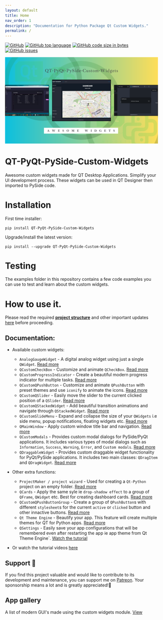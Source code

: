 ```yaml
---
layout: default
title: Home
nav_order: 1
description: "Documentation for Python Package Qt Custom Widgets."
permalink: /
---
```


[![GitHub](https://img.shields.io/github/license/KhamisiKibet/QT-PyQt-PySide-Custom-Widgets?logo=Github)](https://github.com/KhamisiKibet/QT-PyQt-PySide-Custom-Widgets/blob/master/LICENSE) [![GitHub top language](https://img.shields.io/github/languages/top/KhamisiKibet/QT-PyQt-PySide-Custom-Widgets?logo=github)](https://github.com/KhamisiKibet/QT-PyQt-PySide-Custom-Widgets) [![GitHub code size in bytes](https://img.shields.io/github/languages/code-size/KhamisiKibet/QT-PyQt-PySide-Custom-Widgets?logo=github)](https://github.com/KhamisiKibet/QT-PyQt-PySide-Custom-Widgets) [![GitHub issues](https://img.shields.io/github/issues/KhamisiKibet/QT-PyQt-PySide-Custom-Widgets?logo=github)](https://github.com/KhamisiKibet/QT-PyQt-PySide-Custom-Widgets/issues)

![Custom Widgets Art](https://github.com/KhamisiKibet/docs-QT-PyQt-PySide-Custom-Widgets/blob/main/images/custom_widgets_art.png?raw=true)

# QT-PyQt-PySide-Custom-Widgets
Awesome custom widgets made for QT Desktop Applications. Simplify your UI development process. These widgets can be used in QT Designer then imported to PySide code.

# Installation 
First time installer:
```
pip install QT-PyQt-PySide-Custom-Widgets
```

Upgrade/install the latest version:
```
pip install --upgrade QT-PyQt-PySide-Custom-Widgets
```

# Testing
The examples folder in this repository contains a few code examples you can use to test and learn about the custom widgets.

# How to use it.

Please read the required [**project structure**](https://khamisikibet.github.io/Docs-QT-PyQt-PySide-Custom-Widgets/docs/new-features#version-069) and other important updates [here](https://khamisikibet.github.io/Docs-QT-PyQt-PySide-Custom-Widgets/docs/new-features) before proceeding.

## Documentation:

- Available custom widgets:
    - `AnalogGaugeWidget` - A digital analog widget using just a single `QWidget`. [Read more](https://khamisikibet.github.io/Docs-QT-PyQt-PySide-Custom-Widgets/docs/widgets/custom-analog-gauge)
    - `QCustomCheckBox` - Customize and animate `QCheckBox`. [Read more](https://khamisikibet.github.io/Docs-QT-PyQt-PySide-Custom-Widgets/docs/widgets/custom-qcheckbox)
    - `QCustomProgressIndicator` - Create a beautiful modern progress indicator for multiple tasks. [Read more](https://khamisikibet.github.io/Docs-QT-PyQt-PySide-Custom-Widgets/docs/widgets/custom-progress-bar)
    - `QCustomQPushButton` - Customize and animate `QPushButton` with preset themes and use `iconify` to animate the icons. [Read more](https://khamisikibet.github.io/Docs-QT-PyQt-PySide-Custom-Widgets/docs/widgets/custom-qpushbutton)
    - `QCustomQSlider` - Easily move the slider to the current clicked position of a `QSlider`. [Read more](https://khamisikibet.github.io/Docs-QT-PyQt-PySide-Custom-Widgets/docs/widgets/custom-qslider)
    - `QCustomQStackedWidget` - Add beautiful transition animations and navigate through `QStackedWidget`. [Read more](https://khamisikibet.github.io/Docs-QT-PyQt-PySide-Custom-Widgets/docs/widgets/custom-qstacked-widgets)
    - `QCustomSlideMenu` - Expand and collapse the size of your `QWidgets` i.e side menu, popup notifications, floating widgets etc. [Read more](https://khamisikibet.github.io/Docs-QT-PyQt-PySide-Custom-Widgets/docs/widgets/custom-slide-menu-widgets)
    - `QMainWindow` - Apply custom window title bar and navigation. [Read more](https://khamisikibet.github.io/Docs-QT-PyQt-PySide-Custom-Widgets/docs/widgets/custom-qmainwindow)
    - `QCustomModals` - Provides custom modal dialogs for PySide/PyQt applications. It includes various types of modal dialogs such as `Information`, `Success`, `Warning`, `Error`, and `Custom modals`. [Read more](https://khamisikibet.github.io/Docs-QT-PyQt-PySide-Custom-Widgets/docs/widgets/custom-modals)
    - `QDraggableWidget` - Provides custom draggable widget functionality for PyQt/PySide applications. It includes two main classes: `QDragItem` and `QDragWidget`. [Read more](https://khamisikibet.github.io/Docs-QT-PyQt-PySide-Custom-Widgets/docs/widgets/qdragable-widgets)


- Other extra functions:
    - `ProjectMaker / project wizard` - Used for creating a `Qt-Python` project on an empty folder. [Read more](https://khamisikibet.github.io/Docs-QT-PyQt-PySide-Custom-Widgets/docs/other-functions/project-maker)
    - `QCards` - Apply the same syle ie `drop-shadow effect` to a group of `QFrame`, `QWidget` etc. Best for creating dashboard cards. [Read more](https://khamisikibet.github.io/Docs-QT-PyQt-PySide-Custom-Widgets/docs/other-functions/qt-cards)
    - `QCustomQPushButtonGroup` - Create a group of `QPushButton`s with different `stylesheet`s for the current `active` or `clicked` button and other innactive buttons. [Read more](https://khamisikibet.github.io/Docs-QT-PyQt-PySide-Custom-Widgets/docs/other-functions/qpushbutton-group)
    - `Qt Theme Engine` - Beautify your app. This feature will create multiple themes for QT for Python apps. [Read more](https://khamisikibet.github.io/Docs-QT-PyQt-PySide-Custom-Widgets/docs/other-functions/qt-theme-engine)
    - `QSettings` - Easily save your app configurations that will be remembered even after restarting the app ie app theme from Qt Theme Engine`. [Watch the tutorial](https://youtu.be/mkBwInKhBsA)


- Or watch the tutorial videos [here](https://www.youtube.com/watch?v=21Qt9p_F7Ts&list=PLJ8t3BKaQLhPKj9Mx08WAwvz7TGskefbK)


## Support 💖

If you find this project valuable and would like to contribute to its development and maintenance, you can support me on [Patreon](https://www.patreon.com/spinntv). Your sponsorship means a lot and is greatly appreciated!💖

## App gallery
A list of modern GUI's made using the custom widgets module. [View](https://khamisikibet.github.io/Docs-QT-PyQt-PySide-Custom-Widgets/docs/gallery)

[//]: # (These are reference links used in the body of this note and get stripped out when the markdown processor does its job. There is no need to format nicely because it shouldn't be seen. Thanks SO - http://stackoverflow.com/questions/4823468/store-comments-in-markdown-syntax)

   [dill]: <https://github.com/joemccann/dillinger>
   [git-repo-url]: <https://github.com/joemccann/dillinger.git>
   [john gruber]: <http://daringfireball.net>
   [df1]: <http://daringfireball.net/projects/markdown/>
   [markdown-it]: <https://github.com/markdown-it/markdown-it>
   [Ace Editor]: <http://ace.ajax.org>
   [node.js]: <http://nodejs.org>
   [Twitter Bootstrap]: <http://twitter.github.com/bootstrap/>
   [jQuery]: <http://jquery.com>
   [@tjholowaychuk]: <http://twitter.com/tjholowaychuk>
   [express]: <http://expressjs.com>
   [AngularJS]: <http://angularjs.org>
   [Gulp]: <http://gulpjs.com>

   [PlDb]: <https://github.com/joemccann/dillinger/tree/master/plugins/dropbox/README.md>
   [PlGh]: <https://github.com/joemccann/dillinger/tree/master/plugins/github/README.md>
   [PlGd]: <https://github.com/joemccann/dillinger/tree/master/plugins/googledrive/README.md>
   [PlOd]: <https://github.com/joemccann/dillinger/tree/master/plugins/onedrive/README.md>
   [PlMe]: <https://github.com/joemccann/dillinger/tree/master/plugins/medium/README.md>
   [PlGa]: <https://github.com/RahulHP/dillinger/blob/master/plugins/googleanalytics/README.md>
